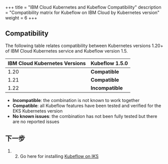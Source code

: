 +++
title = "IBM Cloud Kubernetes and Kubeflow Compatibility"
description = "Compatibility matrix for Kubeflow on IBM Cloud by Kubernetes version"
weight = 6
+++

## Compatibility

The following table relates compatibility between Kubernetes versions 1.20+ of IBM Cloud Kubernetes service and Kubeflow version 1.5.

<div class="table-responsive">
  <table class="table table-bordered">
    <thead class="thead-light">
      <tr>
        <th>IBM Cloud Kubernetes Versions</th>
        <th>Kubeflow 1.5.0</th>
      </tr>
    </thead>
    <tbody>
      <tr>
        <td>1.20</td>
        <td><b>Compatible</b></td>
      </tr>
      <tr>
        <td>1.21</td>
        <td><b>Compatible</b></td>
      </tr>
      <tr>
        <td>1.22</td>
        <td><b>Incompatible</b></td>
      </tr>
    </tbody>
  </table>
</div>

- **Incompatible**: the combination is not known to work together
- **Compatible**: all Kubeflow features have been tested and verified for the EKS Kubernetes version
- **No known issues**: the combination has not been fully tested but there are no reported issues


## 下一步

1. 2. Go here for installing [Kubeflow on IKS](/docs/distributions/ibm/deploy/install-kubeflow-on-iks)